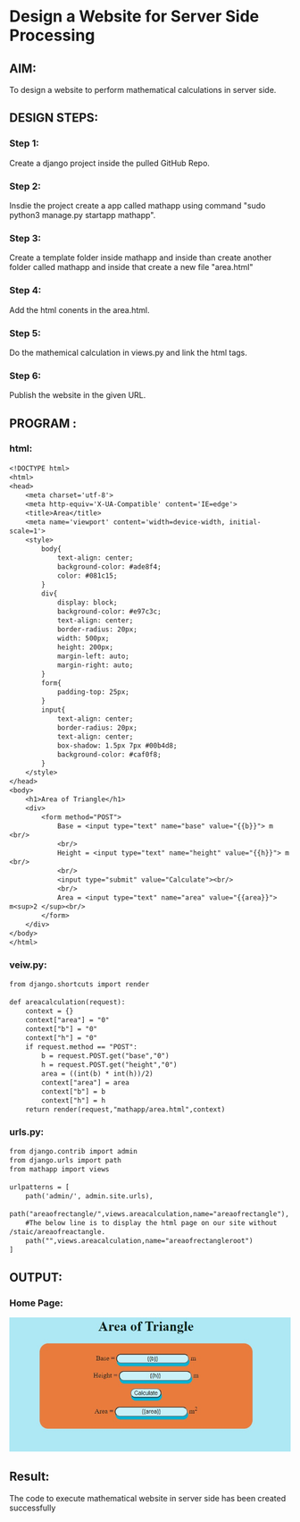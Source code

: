 # Design a Website for Server Side Processing

## AIM:
To design a website to perform mathematical calculations in server side.

## DESIGN STEPS:

### Step 1:
Create a django project inside the pulled GitHub Repo.


### Step 2:
Insdie the project create a app called mathapp using command "sudo python3 manage.py startapp mathapp".


### Step 3:
Create a template folder inside mathapp and inside than create another folder called mathapp and inside that create a new file "area.html"


### Step 4:
Add the html conents in the area.html.


### Step 5:
Do the mathemical calculation in views.py and link the html tags.


### Step 6:

Publish the website in the given URL.

## PROGRAM :

### html:
```
<!DOCTYPE html>
<html>
<head>
    <meta charset='utf-8'>
    <meta http-equiv='X-UA-Compatible' content='IE=edge'>
    <title>Area</title>
    <meta name='viewport' content='width=device-width, initial-scale=1'>
    <style>
        body{
            text-align: center;
            background-color: #ade8f4;
            color: #081c15;
        }
        div{
            display: block;
            background-color: #e97c3c;
            text-align: center;
            border-radius: 20px;
            width: 500px;
            height: 200px;
            margin-left: auto;
            margin-right: auto;
        }
        form{
            padding-top: 25px;
        }
        input{
            text-align: center;
            border-radius: 20px;
            text-align: center;
            box-shadow: 1.5px 7px #00b4d8;
            background-color: #caf0f8;
        }
    </style>
</head>
<body>
    <h1>Area of Triangle</h1>
    <div>
        <form method="POST">
            Base = <input type="text" name="base" value="{{b}}"> m <br/>
            <br/>
            Height = <input type="text" name="height" value="{{h}}"> m <br/>
            <br/>
            <input type="submit" value="Calculate"><br/>
            <br/>
            Area = <input type="text" name="area" value="{{area}}"> m<sup>2 </sup><br/>
        </form>
    </div>
</body>
</html>
```
### veiw.py:
```
from django.shortcuts import render

def areacalculation(request):
    context = {}
    context["area"] = "0"
    context["b"] = "0"
    context["h"] = "0"
    if request.method == "POST":
        b = request.POST.get("base","0")
        h = request.POST.get("height","0")
        area = ((int(b) * int(h))/2)
        context["area"] = area
        context["b"] = b
        context["h"] = h
    return render(request,"mathapp/area.html",context)
```
### urls.py:
```
from django.contrib import admin
from django.urls import path
from mathapp import views

urlpatterns = [
    path('admin/', admin.site.urls),
    path("areaofrectangle/",views.areacalculation,name="areaofrectangle"),
    #The below line is to display the html page on our site without /staic/areaofreactangle.
    path("",views.areacalculation,name="areaofrectangleroot")
]
```
## OUTPUT:

### Home Page:

![](./output.jpg)


## Result:
The code to execute mathematical website in server side has been created successfully

